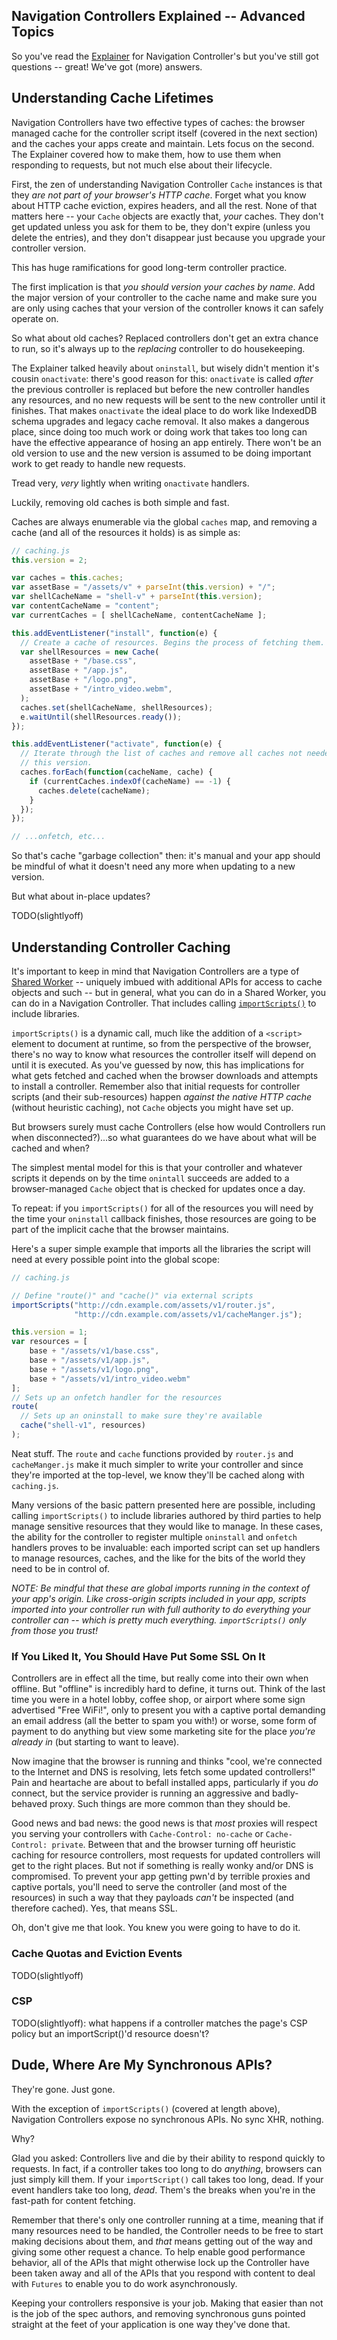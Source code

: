 <h2>Navigation Controllers Explained -- Advanced Topics</h2>

So you've read the [Explainer](explainer.md) for Navigation Controller's but you've still got questions -- great! We've got (more) answers.

## Understanding Cache Lifetimes

Navigation Controllers have two effective types of caches: the browser managed cache for the controller script itself (covered in the next section) and the caches your apps create and maintain. Lets focus on the second. The Explainer covered how to make them, how to use them when responding to requests, but not much else about their lifecycle.

First, the zen of understanding Navigation Controller `Cache` instances is that they _are not part of your browser's HTTP cache_. Forget what you know about HTTP cache eviction, expires headers, and all the rest. None of that matters here -- your `Cache` objects are exactly that, _your_ caches. They don't get updated unless you ask for them to be, they don't expire (unless you delete the entries), and they don't disappear just because you upgrade your controller version.

This has huge ramifications for good long-term controller practice.

The first implication is that _you should version your caches by name_. Add the major version of your controller to the cache name and make sure you are only using caches that your version of the controller knows it can safely operate on.

So what about old caches? Replaced controllers don't get an extra chance to run, so it's always up to the _replacing_ controller to do housekeeping.

The Explainer talked heavily about `oninstall`, but wisely didn't mention it's cousin `onactivate`: there's good reason for this: `onactivate` is called *after* the previous controller is replaced but before the new controller handles any resources, and no new requests will be sent to the new controller until it finishes. That makes `onactivate` the ideal place to do work like IndexedDB schema upgrades and legacy cache removal. It also makes a dangerous place, since doing too much work or doing work that takes too long can have the effective appearance of hosing an app entirely. There won't be an old version to use and the new version is assumed to be doing important work to get ready to handle new requests.

Tread very, _very_ lightly when writing `onactivate` handlers.

Luckily, removing old caches is both simple and fast.

Caches are always enumerable via the global `caches` map, and removing a cache (and all of the resources it holds) is as simple as:

```js
// caching.js
this.version = 2;

var caches = this.caches;
var assetBase = "/assets/v" + parseInt(this.version) + "/";
var shellCacheName = "shell-v" + parseInt(this.version);
var contentCacheName = "content";
var currentCaches = [ shellCacheName, contentCacheName ];

this.addEventListener("install", function(e) {
  // Create a cache of resources. Begins the process of fetching them.
  var shellResources = new Cache(
    assetBase + "/base.css",
    assetBase + "/app.js",
    assetBase + "/logo.png",
    assetBase + "/intro_video.webm",
  );
  caches.set(shellCacheName, shellResources);
  e.waitUntil(shellResources.ready());
});

this.addEventListener("activate", function(e) {
  // Iterate through the list of caches and remove all caches not needed by
  // this version.
  caches.forEach(function(cacheName, cache) {
    if (currentCaches.indexOf(cacheName) == -1) {
      caches.delete(cacheName);
    }
  });
});

// ...onfetch, etc...
```

So that's cache "garbage collection" then: it's manual and your app should be mindful of what it doesn't need any more when updating to a new version.

But what about in-place updates?

TODO(slightlyoff)

## Understanding Controller Caching

It's important to keep in mind that Navigation Controllers are a type of [Shared Worker](http://www.w3.org/TR/workers/#shared-workers-and-the-sharedworker-interface) -- uniquely imbued with additional APIs for access to cache objects and such -- but in general, what you can do in a Shared Worker, you can do in a Navigation Controller. That includes calling [`importScripts()`](https://developer.mozilla.org/en-US/docs/DOM/Using_web_workers#Importing_scripts_and_libraries) to include libraries.

`importScripts()` is a dynamic call, much like the addition of a `<script>` element to document at runtime, so from the perspective of the browser, there's no way to know what resources the controller itself will depend on until it is executed. As you've guessed by now, this has implications for what gets fetched and cached when the browser downloads and attempts to install a controller. Remember also that initial requests for controller scripts (and their sub-resources) happen *against the native HTTP cache* (without heuristic caching), not `Cache` objects you might have set up.

But browsers surely must cache Controllers (else how would Controllers run when disconnected?)...so what guarantees do we have about what will be cached and when?

The simplest mental model for this is that your controller and whatever scripts it depends on by the time `onintall` succeeds are added to a browser-managed `Cache` object that is checked for updates once a day.

To repeat: if you `importScripts()` for all of the resources you will need by the time your `oninstall` callback finishes, those resources are going to be part of the implicit cache that the browser maintains.

Here's a super simple example that imports all the libraries the script will need at every possible point into the global scope:

```js
// caching.js

// Define "route()" and "cache()" via external scripts
importScripts("http://cdn.example.com/assets/v1/router.js",
              "http://cdn.example.com/assets/v1/cacheManger.js");

this.version = 1;
var resources = [
    base + "/assets/v1/base.css",
    base + "/assets/v1/app.js",
    base + "/assets/v1/logo.png",
    base + "/assets/v1/intro_video.webm"
];
// Sets up an onfetch handler for the resources
route(
  // Sets up an oninstall to make sure they're available
  cache("shell-v1", resources)
);
```

Neat stuff. The `route` and `cache` functions provided by `router.js` and `cacheManger.js` make it much simpler to write your controller and since they're imported at the top-level, we know they'll be cached along with `caching.js`.

Many versions of the basic pattern presented here are possible, including calling `importScripts()` to include libraries authored by third parties to help manage sensitive resources that they would like to manage. In these cases, the ability for the controller to register multiple `oninstall` and `onfetch` handlers proves to be invaluable: each imported script can set up handlers to manage resources, caches, and the like for the bits of the world they need to be in control of.

_*NOTE: Be mindful that these are global imports running in the context of your app's origin. Like cross-origin scripts included in your app, scripts imported into your controller run with full authority to do everything your controller can -- which is pretty much everything. `importScripts()` only from those you trust!*_

### If You Liked It, You Should Have Put Some SSL On It

Controllers are in effect all the time, but really come into their own when offline. But "offline" is incredibly hard to define, it turns out. Think of the last time you were in a hotel lobby, coffee shop, or airport where some sign advertised "Free WiFi!", only to present you with a captive portal demanding an email address (all the better to spam you with!) or worse, some form of payment to do anything but view some marketing site for the place *you're already in* (but starting to want to leave).

Now imagine that the browser is running and thinks "cool, we're connected to the Internet and DNS is resolving, lets fetch some updated controllers!" Pain and heartache are about to befall installed apps, particularly if you *do* connect, but the service provider is running an aggressive and badly-behaved proxy. Such things are more common than they should be.

Good news and bad news: the good news is that *most* proxies will respect you serving your controllers with `Cache-Control: no-cache` or `Cache-Control: private`. Between that and the browser turning off heuristic caching for resource controllers, most requests for updated controllers will get to the right places. But not if something is really wonky and/or DNS is compromised. To prevent your app getting pwn'd by terrible proxies and captive portals, you'll need to serve the controller (and most of the resources) in such a way that they payloads _can't_ be inspected (and therefore cached). Yes, that means SSL.

Oh, don't give me that look. You knew you were going to have to do it.

### Cache Quotas and Eviction Events

TODO(slightlyoff)

### CSP

TODO(slightlyoff): what happens if a controller matches the page's CSP policy but an importScript()'d resource doesn't?

## Dude, Where Are My Synchronous APIs?

They're gone. Just gone.

With the exception of `importScripts()` (covered at length above), Navigation Controllers expose no synchronous APIs. No sync XHR, nothing.

Why?

Glad you asked: Controllers live and die by their ability to respond quickly to requests. In fact, if a controller takes too long to do _anything_, browsers can just simply kill them. If your `importScript()` call takes too long, dead. If your event handlers take too long, _dead_. Them's the breaks when you're in the fast-path for content fetching.

Remember that there's only one controller running at a time, meaning that if many resources need to be handled, the Controller needs to be free to start making decisions about them, and _that_ means getting out of the way and giving some other request a chance. To help enable good performance behavior, all of the APIs that might otherwise lock up the Controller have been taken away and all of the APIs that you respond with content to deal with `Futures` to enable you to do work asynchronously.

Keeping your controllers responsive is your job. Making that easier than not is the job of the spec authors, and removing synchronous guns pointed straight at the feet of your application is one way they've done that.